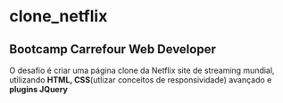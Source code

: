 # clone_netflix
## Bootcamp Carrefour Web Developer

O desafio é criar uma página clone da Netflix site de streaming mundial, utilizando **HTML, CSS**(utlizar conceitos de responsividade) avançado e **plugins JQuery**

